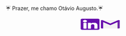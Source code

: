 ☔ Prazer, me chamo Otávio Augusto.☔

 <link rel="stylesheet" href="https://cdn.jsdelivr.net/gh/devicons/devicon@v2.14.0/devicon.min.css">
<div align="center">
    <a href="https://www.linkedin.com/in/otaviopdroso/" ><img src="/assets/linkedin.png" target="_blank" width="50em" height="30em"></a>
    <a href="https://www.linkedin.com/in/otaviopdroso/" ><img src="/assets/gmail.png" target="_blank" width="50em" height="30em"></a>
</div>
  
  
  
  


